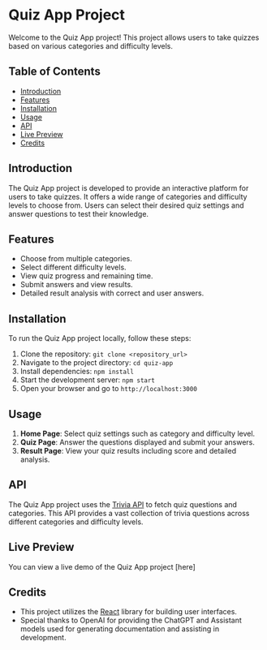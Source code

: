 # Quiz App Project

Welcome to the Quiz App project! This project allows users to take quizzes based on various categories and difficulty levels.

## Table of Contents
- [Introduction](#introduction)
- [Features](#features)
- [Installation](#installation)
- [Usage](#usage)
- [API](#api)
- [Live Preview](#live-preview)
- [Credits](#credits)

## Introduction

The Quiz App project is developed to provide an interactive platform for users to take quizzes. It offers a wide range of categories and difficulty levels to choose from. Users can select their desired quiz settings and answer questions to test their knowledge.

## Features

- Choose from multiple categories.
- Select different difficulty levels.
- View quiz progress and remaining time.
- Submit answers and view results.
- Detailed result analysis with correct and user answers.

## Installation

To run the Quiz App project locally, follow these steps:

1. Clone the repository: `git clone <repository_url>`
2. Navigate to the project directory: `cd quiz-app`
3. Install dependencies: `npm install`
4. Start the development server: `npm start`
5. Open your browser and go to `http://localhost:3000`

## Usage

1. **Home Page**: Select quiz settings such as category and difficulty level.
2. **Quiz Page**: Answer the questions displayed and submit your answers.
3. **Result Page**: View your quiz results including score and detailed analysis.

## API

The Quiz App project uses the [Trivia API](https://the-trivia-api.com/api/) to fetch quiz questions and categories. This API provides a vast collection of trivia questions across different categories and difficulty levels.

## Live Preview

You can view a live demo of the Quiz App project [here]

## Credits

- This project utilizes the [React](https://reactjs.org/) library for building user interfaces.
- Special thanks to OpenAI for providing the ChatGPT and Assistant models used for generating documentation and assisting in development.
